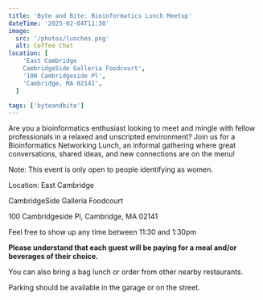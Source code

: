 ```yaml
---
title: 'Byte and Bite: Bioinformatics Lunch Meetup'
dateTime: '2025-02-04T11:30'
image:
  src: '/photos/lunches.png'
  alt: Coffee Chat
location: [
    'East Cambridge
    CambridgeSide Galleria Foodcourt',
    '100 Cambridgeside Pl',
    'Cambridge, MA 02141',
  ]

tags: ['byteandbite']
---
```


Are you a bioinformatics enthusiast looking to meet and mingle with fellow professionals in a relaxed and unscripted environment? Join us for a Bioinformatics Networking Lunch, an informal gathering where great conversations, shared ideas, and new connections are on the menu!

Note: This event is only open to people identifying as women.

Location: East Cambridge

CambridgeSide Galleria Foodcourt

100 Cambridgeside Pl, Cambridge, MA 02141

Feel free to show up any time between 11:30 and 1:30pm

**Please understand that each guest will be paying for a meal and/or beverages of their choice.**

You can also bring a bag lunch or order from other nearby restaurants.

Parking should be available in the garage or on the street.
